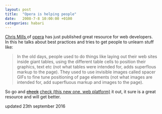 ```yaml
---
layout: post
title:  "Opera is helping people"
date:   2008-7-8 10:00:00 +0100
categories: habari
---
```

<p><a href="http://dev.opera.com/author/974138" rel="met">Chris Mills </a>of <a href="http://opera.com/">opera</a> has just published great resource for web developers. In this he talks about best practices and tries to get people to unlearn stuff like:</p>
<blockquote>In the old days, people used to do things like laying out their web sites inside giant tables, using the different table cells to position their graphics, text etc (not what tables were intended for, adds superflous markup to the page). They used to use invisible images called spacer GIFs to fine tune positioning of page elements (not what images are intended for, add superfluous markup and images to the page).</blockquote><p>So go and <del><a href="http://dev.opera.com/articles/view/1-introduction-to-the-web-standards-cur/">check</a></del> <ins><a href="https://www.webplatform.org">check (this new one, web platform)</a></ins> it out, it sure is a great resource and will get better.</p>
<p>updated 23th september 2016</p>